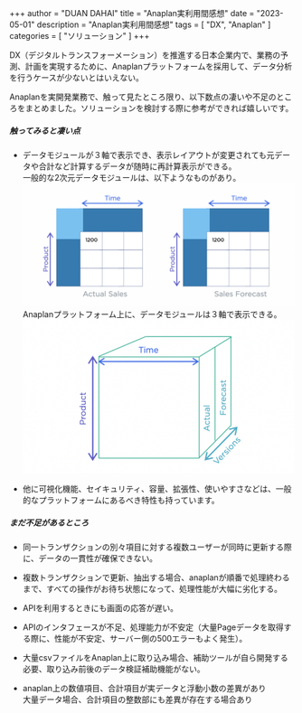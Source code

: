 +++
author = "DUAN DAHAI"
title = "Anaplan実利用間感想"
date = "2023-05-01"
description = "Anaplan実利用間感想"
tags = [
    "DX",
    "Anaplan"
    ]
categories = [
    "ソリューション"
]
+++

DX（デジタルトランスフォーメーション）を推進する日本企業内で、業務の予測、計画を実現するために、Anaplanプラットフォームを採用して、データ分析を行うケースが少ないとはいえない。

Anaplanを実開発業務で、触って見たところ限り、以下数点の凄いや不足のところをまとめました。ソリューションを検討する際に参考ができれば嬉しいです。

##### 触ってみると凄い点
- データモジュールが３軸で表示でき、表示レイアウトが変更されても元データや合計など計算するデータが随時に再計算表示ができる。   
一般的な2次元データモジュールは、以下ようなものがあり。   
![一般的なデータモジュール](20230501-how-is-anaplan-1.png)
Anaplanプラットフォーム上に、データモジュールは３軸で表示できる。   
![Anaplanデータモジュール](20230501-how-is-anaplan-2.png)

- 他に可視化機能、セイキュリティ、容量、拡張性、使いやすさなどは、一般的なプラットフォームにあるべき特性も持っています。

##### まだ不足があるところ
- 同一トランザクションの別々項目に対する複数ユーザーが同時に更新する際に、データの一貫性が確保できない。

- 複数トランザクションで更新、抽出する場合、anaplanが順番で処理終わるまで、すべての操作がお待ち状態になって、処理性能が大幅に劣化する。

- APIを利用するときにも画面の応答が遅い。

- APIのインタフェースが不足、処理能力が不安定（大量Pageデータを取得する際に、性能が不安定、サーバー側の500エラーもよく発生）。

- 大量csvファイルをAnaplan上に取り込み場合、補助ツールが自ら開発する必要、取り込み前後のデータ検証補助機能がない。

- anaplan上の数値項目、合計項目が実データと浮動小数の差異があり  
  大量データ場合、合計項目の整数部にも差異が存在する場合あり

